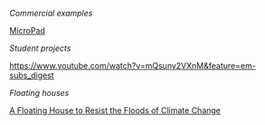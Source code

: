 
*Commercial examples*

[MicroPad](https://www.panoramic.com/cityspaces-location/cityspaces-micropad/)

*Student projects*

https://www.youtube.com/watch?v=mQsuny2VXnM&feature=em-subs_digest

*Floating houses*

[A Floating House to Resist the Floods of Climate Change](https://www.newyorker.com/tech/elements/a-floating-house-to-resist-the-floods-of-climate-change)
